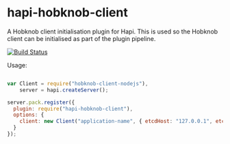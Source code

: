 hapi-hobknob-client
===================

A Hobknob client initialisation plugin for Hapi. This is used so the Hobknob client can be initialised as part of the plugin pipeline. 

[![Build Status](https://travis-ci.org/opentable/hapi-hobknob-client.svg)](https://travis-ci.org/opentable/hapi-hobknob-client)

Usage:

```javascript

var Client = require("hobknob-client-nodejs"), 
    server = hapi.createServer();

server.pack.register({
  plugin: require("hapi-hobknob-client"),
  options: {
    client: new Client("application-name", { etcdHost: "127.0.0.1", etcdPort: 4001 }),
  }
});

```